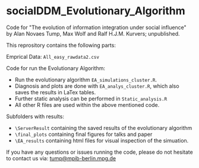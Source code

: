 # socialDDM_Evolutionary_Algorithm
Code for "The evolution of information integration  under social influence" by Alan Novaes Tump, Max Wolf and Ralf H.J.M. Kurvers; unpublished.


This reprository contains the following parts:

Emprical Data: `All_easy_rawdata2.csv`  

Code for run the Evolutionary Algorithm:
- Run the evolutionary algorithm `EA_simulations_cluster.R`.
- Diagnosis and plots are done with `EA_analys_cluster.R`, which also saves the results in LaTex tables.
- Further static analysis can be performed in `Static_analysis.R` 
- All other R files are used within the above mentioned code.

Subfolders with results:
- `\ServerResult` containing the saved results of the evolutionary algorithm
- `\final_plots` containing final figures for talks and paper
- `\EA_results` containing html files for visual inspection of the simuation.

If you have any questions or issues running the code, please do not hesitate to contact us via: tump@mpib-berlin.mpg.de
